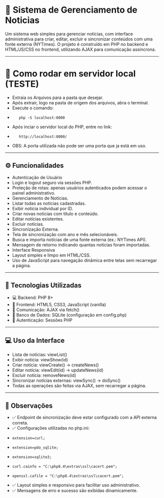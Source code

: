 # 📂 Sistema de Gerenciamento de Noticias

Um sistema web simples para gerenciar notícias, com interface administrativa para criar, editar, excluir e sincronizar conteúdos com uma fonte externa (NYTimes).
O projeto é construído em PHP no backend e HTML/JS/CSS no frontend, utilizando AJAX para comunicação assíncrona.

---

# 📡 Como rodar em servidor local (TESTE)

- Extraia os Arquivos para a pasta que desejar.
- Após extrair, logo na pasta de origem dos arquivos, abra o terminal.
- Execute o comando: 
-        php -S localhost:8000
- Após inciar o servidor local do PHP, entre no link: 
-        http://localhost:8000/ 
- OBS: A porta utilizada não pode ser uma porta que ja está em uso. 

---

## ⚙️ Funcionalidades

- Autenticação de Usuário 
- Login e logout seguro via sessões PHP. 
- Proteção de rotas: apenas usuários autenticados podem acessar o painel administrativo. 
- Gerenciamento de Notícias. 
- Listar todas as notícias cadastradas. 
- Exibir notícia individual por ID. 
- Criar novas notícias com título e conteúdo. 
- Editar notícias existentes.  
- Excluir notícias.  
- Sincronização Externa.
- Tela de sincronização com ano e mês selecionáveis. 
- Busca e importa notícias de uma fonte externa (ex.: NYTimes API). 
- Mensagem de retorno indicando quantas notícias foram importadas. 
- Interface Responsiva 
- Layout simples e limpo em HTML/CSS. 
- Uso de JavaScript para navegação dinâmica entre telas sem recarregar a página. 

---

## 🧱 Tecnologias Utilizadas

- 💻 Backend: PHP 8+
- 🎨 Frontend: HTML5, CSS3, JavaScript (vanilla)
- 🔗 Comunicação: AJAX via fetch()
- 📂 Banco de Dados: SQLite (configuração em config.php)
- 📨 Autenticação: Sessões PHP

---

## 💻 Uso da Interface

- Lista de notícias: viewList()
- Exibir notícia: viewShow(id)
- Criar notícia: viewCreate() → createNews()
- Editar notícia: viewEdit(id) → updateNews(id)
- Excluir notícia: removeNews(id)
- Sincronizar notícias externas: viewSync() → doSync()
- Todas as operações são feitas via AJAX, sem recarregar a página.

---

## 👀 Observações

- ✅ Endpoint de sincronização deve estar configurado com a API externa correta.
- ✅ Configurações utilizadas no php.ini: 
-     extension=curl;
-     extension=pdo_sqlite;
-     extension=sqlite3; 
-     curl.cainfo = "C:\php8.4\extras\ssl\cacert.pem"; 
-     openssl.cafile = "C:\php8.4\extras\ssl\cacert.pem"; 
- ✅ Layout simples e responsivo para facilitar uso administrativo.
- ✅ Mensagens de erro e sucesso são exibidas dinamicamente.

